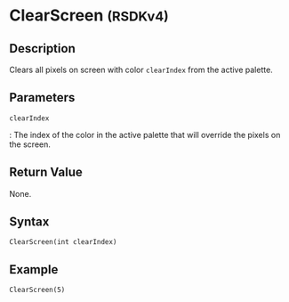# ClearScreen <small>(RSDKv4)</small>

## Description
Clears all pixels on screen with color `clearIndex` from the active palette.

## Parameters
`clearIndex`

:   The index of the color in the active palette that will override the pixels on the screen.

## Return Value
None.

## Syntax
```
ClearScreen(int clearIndex)
```

## Example
```
ClearScreen(5)
```